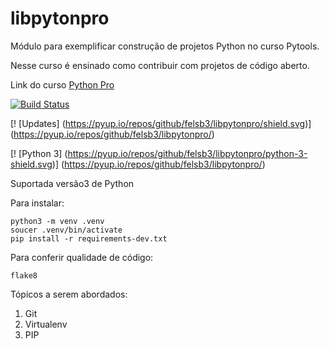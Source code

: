 # libpytonpro
Módulo para exemplificar construção de projetos Python no curso Pytools.

Nesse curso é ensinado como contribuir com projetos de código aberto.

Link do curso [Python Pro](https://plataforma.dev.pro.br/)

[![Build Status](https://travis-ci.com/felsb3/libpytonpro.svg?branch=main)](https://travis-ci.com/felsb3/libpytonpro)

[! [Updates] (https://pyup.io/repos/github/felsb3/libpytonpro/shield.svg)] (https://pyup.io/repos/github/felsb3/libpytonpro/)

[! [Python 3] (https://pyup.io/repos/github/felsb3/libpytonpro/python-3-shield.svg)] (https://pyup.io/repos/github/felsb3/libpytonpro/)

Suportada versão3 de Python

Para instalar:

````console
python3 -m venv .venv
soucer .venv/bin/activate
pip install -r requirements-dev.txt
````

Para conferir qualidade de código:

```console
flake8

```

Tópicos a serem abordados:
1. Git
2. Virtualenv
3. PIP
